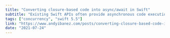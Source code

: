 ```yaml
---
title: "Converting closure-based code into async/await in Swift"
subtitle: "Existing Swift APIs often provide asynchronous code execution using callback closures or delegate methods, which allow the caller to define what happens when the asynchronous task has finished. Swift's new concurrency model enables us to create similar asynchronous APIs using async/await and also provides methods for interfacing async/await with existing callback-based or delegate-based asynchronous APIs. In this post from his Modern Concurrency in Swift series, Andy Ibanez explains what continuations are and shows us how to use them to bridge from closure-based or delegate-based APIs to async/await."
tags: ["concurrency", "swift 5.5"]
link: "https://www.andyibanez.com/posts/converting-closure-based-code-into-async-await-in-swift/"
date: "2021-07-24"
---
```

